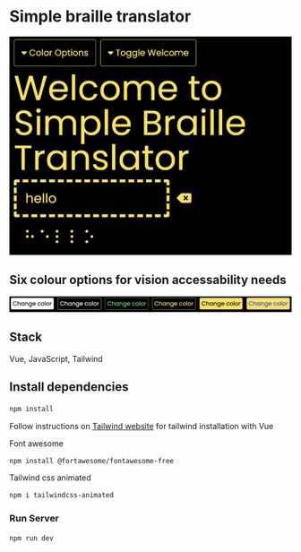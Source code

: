 # Simple braille translator

!["screenshot"](https://github.com/migauth/braille-translator/blob/main/public/screenshot2.png?raw=true)

## Six colour options for vision accessability needs

!["colours"](https://github.com/migauth/braille-translator/blob/main/public/colours.png?raw=true)

## Stack

Vue, JavaScript, Tailwind

## Install dependencies

```sh
npm install
```

Follow instructions on [Tailwind website](https://tailwindcss.com/docs/guides/vite) for tailwind installation with Vue

Font awesome

```sh
npm install @fortawesome/fontawesome-free
```

Tailwind css animated

```sh
npm i tailwindcss-animated
```

### Run Server

```sh
npm run dev
```
